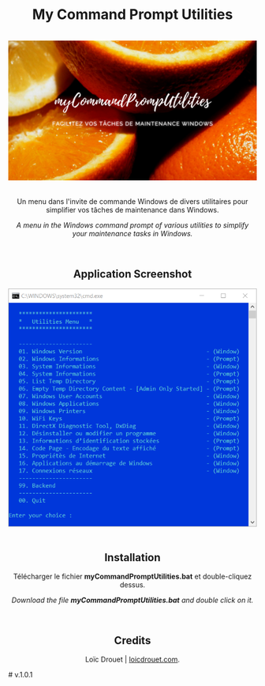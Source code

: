 <h1 align="center"> My Command Prompt Utilities</h1>

<br />

<div align="center">
    <img
        src="/images/my_command_prompt_utilities.png" width="600"
        alt="myCommandPromptUtilities Banner" 
    />
    <br /><br />
    <p>Un menu dans l'invite de commande Windows de divers utilitaires pour simplifier vos tâches de maintenance dans Windows.</p>
    <p><em>A menu in the Windows command prompt of various utilities to simplify your maintenance tasks in Windows.</em></p>
</div>

<br />

<div align="center">
    <h2>Application Screenshot</h2>
    <img
        src="/images/window.png"
        alt="Application Screenshot" 
    />
</div>

<br />

<div align="center">
    <h2>Installation</h2>
    <p>Télécharger le fichier <b>myCommandPromptUtilities.bat</b> et double-cliquez dessus.</p>
    <p><em>Download the file <b>myCommandPromptUtilities.bat</b> and double click on it.</em></p>
</div>

<br />

<div align="center">
    <h2>Credits</h2>
    <p>Loïc Drouet | <a href="https://www.loicdrouet.com" target="_blank">loicdrouet.com</a>.</p>
</div>
# v.1.0.1
